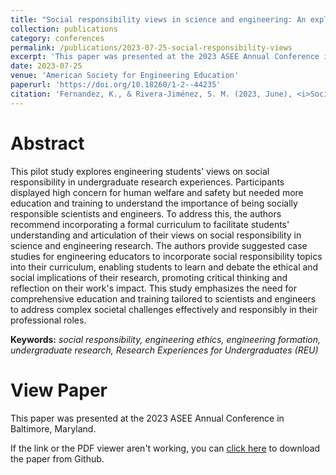```yaml
---
title: "Social responsibility views in science and engineering: An exploratory study among engineering undergraduate researchers"
collection: publications
category: conferences
permalink: /publications/2023-07-25-social-responsibility-views
excerpt: 'This paper was presented at the 2023 ASEE Annual Conference in Baltimore, Maryland.'
date: 2023-07-25
venue: 'American Society for Engineering Education'
paperurl: 'https://doi.org/10.18260/1-2--44235'
citation: 'Fernandez, K., & Rivera-Jiménez, S. M. (2023, June), <i>Social responsibility views in science and engineering: An exploratory study among engineering undergraduate researchers</i>. Paper presented at the 2023 ASEE Annual Conference & Exposition, Baltimore, Maryland. DOI: 10.18260/1-2--44235'
---
```


Abstract
======
This pilot study explores engineering students' views on social responsibility in undergraduate research experiences. Participants displayed high concern for human welfare and safety but needed more education and training to understand the importance of being socially responsible scientists and engineers. To address this, the authors recommend incorporating a formal curriculum to facilitate students' understanding and articulation of their views on social responsibility in science and engineering research. The authors provide suggested case studies for engineering educators to incorporate social responsibility topics into their curriculum, enabling students to learn and debate the ethical and social implications of their research, promoting critical thinking and reflection on their work's impact. This study emphasizes the need for comprehensive education and training tailored to scientists and engineers to address complex societal challenges effectively and responsibly in their professional roles.

**Keywords:** *social responsibility, engineering ethics, engineering formation, undergraduate research, Research Experiences for Undergraduates (REU)*

View Paper
======
This paper was presented at the 2023 ASEE Annual Conference in Baltimore, Maryland.

If the link or the PDF viewer aren't working, you can [click here](https://github.com/KassSTEM/KassSTEM.github.io/blob/a76d6a0232d57a664e8173c921728e4a1e43d289/files/social_responsibility_views_in_science_and_engineering_an_exploratory_study_among_engineering_undergraduate_researchers.pdf) to download the paper from Github.

<object data="/files/social_responsibility_views_in_science_and_engineering_an_exploratory_study_among_engineering_undergraduate_researchers.pdf" width="1000" height="1000" type='application/pdf'></object>
